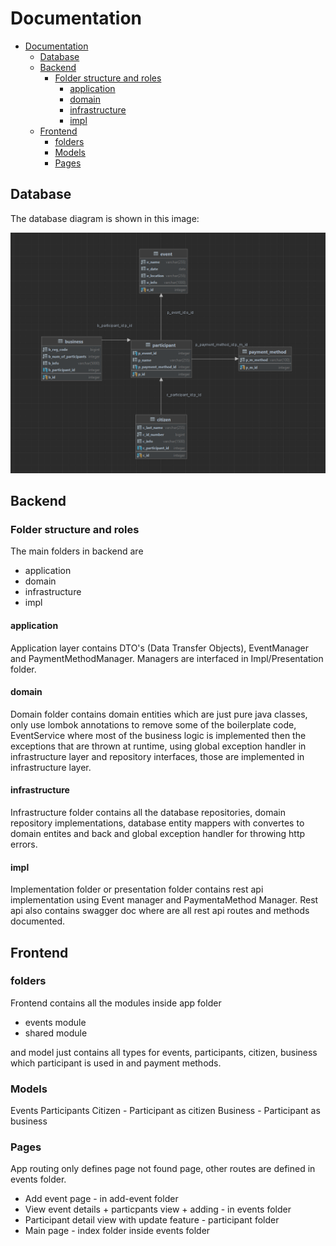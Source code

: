 # Documentation

- [Documentation](#documentation)
  - [Database](#database)
  - [Backend](#backend)
    - [Folder structure and roles](#folder-structure-and-roles)
      - [application](#application)
      - [domain](#domain)
      - [infrastructure](#infrastructure)
      - [impl](#impl)
  - [Frontend](#frontend)
    - [folders](#folders)
    - [Models](#models)
    - [Pages](#pages)


## Database

The database diagram is shown in this image:

![Database structure](./db-schema.png)

## Backend

### Folder structure and roles

The main folders in backend are

- application
- domain
- infrastructure
- impl

#### application

Application layer contains DTO's (Data Transfer Objects), EventManager and PaymentMethodManager.
Managers are interfaced in Impl/Presentation folder.


#### domain

Domain folder contains domain entities which are just pure java classes, only use lombok annotations to remove some of the boilerplate code, EventService where most of the business logic is implemented then the exceptions that are thrown at runtime, using global exception handler in infrastructure layer and repository interfaces, those are implemented in infrastructure layer.

#### infrastructure

Infrastructure folder contains all the database repositories, domain repository implementations,
database entity mappers with convertes to domain entites and back and global exception handler for throwing http errors.

#### impl

Implementation folder or presentation folder
contains rest api implementation using Event manager and PaymentaMethod Manager. Rest api also contains swagger doc where are all rest api routes and methods documented. 

## Frontend

### folders

Frontend contains all the modules inside app folder

- events module
- shared module

and model just contains all types for events, participants, citizen, business which participant is used in and payment methods.

### Models

Events
Participants
Citizen - Participant as citizen
Business - Participant as business

### Pages

App routing only defines page not found page,
other routes are defined in events folder.

- Add event page - in add-event folder
- View event details + particpants view + adding - in events folder
- Participant detail view with update feature - participant folder
- Main page - index folder inside events folder